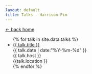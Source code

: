 ```yaml
---
layout: default
title: Talks - Harrison Pim
---
```


<div>
    <a class="link dim gray" href="/">← back home</a>
</div>
<div>
<ul class="list pl0">
    {% for talk in site.data.talks %}
    <li class="pb3">
        <a class="f2 lh-title link dim black b" href="{{ talk.url }}">{{ talk.title }}</a>
        <div class="gray">
            {{ talk.date | date:"%Y-%m-%d" }}
        </div>
        <div>
            {{ talk.host }}
        </div>
        <div>
            {{talk.location }}
        </div>
    </li>
    {% endfor %}
</ul>
</div>
